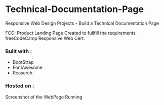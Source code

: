 # Technical-Documentation-Page
Responsive Web Design Projects - Build a Technical Documentation Page

FCC: Product Landing Page
Created to fullfill the requirements freeCodeCamp Responsive Web Cert.

### Built with :
* BootStrap 
* FontAwesome
* Reaserch

### Hosted on : 
 

Screenshot of the WebPage Running

